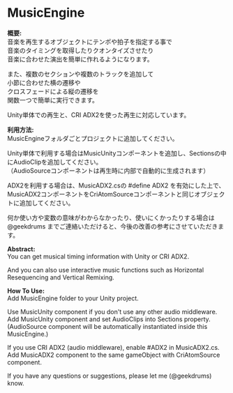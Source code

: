 MusicEngine
===========

**概要:**  
音楽を再生するオブジェクトにテンポや拍子を指定する事で  
音楽のタイミングを取得したりクオンタイズさせたり  
音楽に合わせた演出を簡単に作れるようになります。  

また、複数のセクションや複数のトラックを追加して  
小節に合わせた横の遷移や  
クロスフェードによる縦の遷移を  
関数一つで簡単に実行できます。  

Unity単体での再生と、CRI ADX2を使った再生に対応しています。

**利用方法:**  
MusicEngineフォルダごとプロジェクトに追加してください。  

Unity単体で利用する場合はMusicUnityコンポーネントを追加し、Sectionsの中にAudioClipを追加してください。  
（AudioSourceコンポーネントは再生時に内部で自動的に生成されます）  

ADX2を利用する場合は、MusicADX2.csの #define ADX2 を有効にした上で、  
MusicADX2コンポーネントをCriAtomSourceコンポーネントと同じオブジェクトに追加してください。

何か使い方や変数の意味がわからなかったり、使いにくかったりする場合は  
@geekdrums までご連絡いただけると、今後の改善の参考にさせていただきます。  


**Abstract:**  
You can get musical timing information with Unity or CRI ADX2.  

And you can also use interactive music functions such as Horizontal Resequencing and Vertical Remixing.


**How To Use:**  
Add MusicEngine folder to your Unity project.

Use MusicUnity component if you don't use any other audio middleware.  
Add MusicUnity component and set AudioClips into Sections property.  
(AudioSource component will be automatically instantiated inside this MusicEngine.)

If you use CRI ADX2 (audio middleware),  enable #ADX2 in MusicADX2.cs.  
Add MusicADX2 component to the same gameObject with CriAtomSource component.

If you have any questions or suggestions, please let me (@geekdrums) know.  
